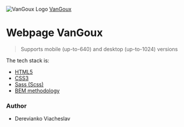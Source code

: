 ![VanGoux Logo](https://gromcode.s3.eu-central-1.amazonaws.com/front-end/html-css/lesson26/hw1/LogoSmallSolid.png)
[VanGoux](https://dereviankoviacheslav.github.io/Launch_websites/)
# Webpage VanGoux
> Supports mobile (up-to-640) and desktop (up-to-1024) versions
> 
The tech stack is:
- [HTML5](https://en.wikipedia.org/wiki/HTML5)
- [CSS3](https://en.wikipedia.org/wiki/Cascading_Style_Sheets)
- [Sass (Scss)](https://sass-lang.com/)
- [BEM methodology](https://en.bem.info/methodology/)
### Author

- Derevianko Viacheslav
